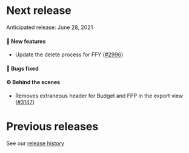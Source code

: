 # Next release

Anticipated release: June 28, 2021

#### 🚀 New features

- Update the delete process for FFY ([#2996])

#### 🐛 Bugs fixed

#### ⚙️ Behind the scenes

- Removes extraneous header for Budget and FPP in the export view ([#3147])

# Previous releases

See our [release history](https://github.com/CMSgov/eAPD/releases)

[#2996]: https://github.com/CMSgov/eAPD/issues/2996
[#3147]: https://github.com/CMSgov/eAPD/issues/3147
